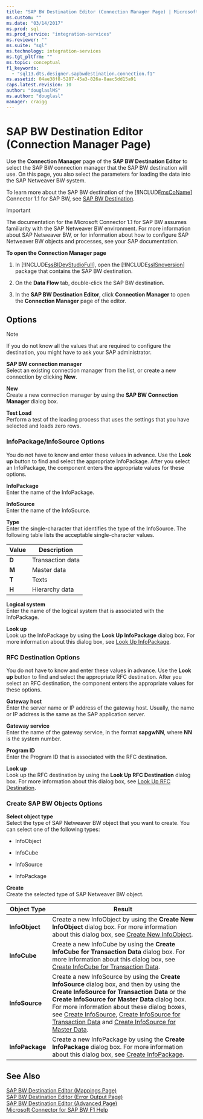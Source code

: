 ```yaml
---
title: "SAP BW Destination Editor (Connection Manager Page) | Microsoft Docs"
ms.custom: ""
ms.date: "03/14/2017"
ms.prod: sql
ms.prod_service: "integration-services"
ms.reviewer: ""
ms.suite: "sql"
ms.technology: integration-services
ms.tgt_pltfrm: ""
ms.topic: conceptual
f1_keywords: 
  - "sql13.dts.designer.sapbwdestination.connection.f1"
ms.assetid: 04ae38f8-5287-45a3-826a-8aac5dd15a91
caps.latest.revision: 10
author: "douglaslMS"
ms.author: "douglasl"
manager: craigg
---
```

# SAP BW Destination Editor (Connection Manager Page)
  Use the **Connection Manager** page of the **SAP BW Destination Editor** to select the SAP BW connection manager that the SAP BW destination will use. On this page, you also select the parameters for loading the data into the SAP Netweaver BW system.  
  
 To learn more about the SAP BW destination of the [!INCLUDE[msCoName](../../includes/msconame-md.md)] Connector 1.1 for SAP BW, see [SAP BW Destination](../../integration-services/data-flow/sap-bw-destination.md).  
  
> [!IMPORTANT]  
>  The documentation for the Microsoft Connector 1.1 for SAP BW assumes familiarity with the SAP Netweaver BW environment. For more information about SAP Netweaver BW, or for information about how to configure SAP Netweaver BW objects and processes, see your SAP documentation.  
  
 **To open the Connection Manager page**  
  
1.  In [!INCLUDE[ssBIDevStudioFull](../../includes/ssbidevstudiofull-md.md)], open the [!INCLUDE[ssISnoversion](../../includes/ssisnoversion-md.md)] package that contains the SAP BW destination.  
  
2.  On the **Data Flow** tab, double-click the SAP BW destination.  
  
3.  In the **SAP BW Destination Editor**, click **Connection Manager** to open the **Connection Manager** page of the editor.  
  
## Options  
  
> [!NOTE]  
>  If you do not know all the values that are required to configure the destination, you might have to ask your SAP administrator.  
  
 **SAP BW connection manager**  
 Select an existing connection manager from the list, or create a new connection by clicking **New**.  
  
 **New**  
 Create a new connection manager by using the **SAP BW Connection Manager** dialog box.  
  
 **Test Load**  
 Perform a test of the loading process that uses the settings that you have selected and loads zero rows.  
  
### InfoPackage/InfoSource Options  
 You do not have to know and enter these values in advance. Use the **Look up** button to find and select the appropriate InfoPackage. After you select an InfoPackage, the component enters the appropriate values for these options.  
  
 **InfoPackage**  
 Enter the name of the InfoPackage.  
  
 **InfoSource**  
 Enter the name of the InfoSource.  
  
 **Type**  
 Enter the single-character that identifies the type of the InfoSource. The following table lists the acceptable single-character values.  
  
|Value|Description|  
|-----------|-----------------|  
|**D**|Transaction data|  
|**M**|Master data|  
|**T**|Texts|  
|**H**|Hierarchy data|  
  
 **Logical system**  
 Enter the name of the logical system that is associated with the InfoPackage.  
  
 **Look up**  
 Look up the InfoPackage by using the **Look Up InfoPackage** dialog box. For more information about this dialog box, see [Look Up InfoPackage](../../integration-services/data-flow/look-up-infopackage.md).  
  
### RFC Destination Options  
 You do not have to know and enter these values in advance. Use the **Look up** button to find and select the appropriate RFC destination. After you select an RFC destination, the component enters the appropriate values for these options.  
  
 **Gateway host**  
 Enter the server name or IP address of the gateway host. Usually, the name or IP address is the same as the SAP application server.  
  
 **Gateway service**  
 Enter the name of the gateway service, in the format **sapgwNN**, where **NN** is the system number.  
  
 **Program ID**  
 Enter the Program ID that is associated with the RFC destination.  
  
 **Look up**  
 Look up the RFC destination by using the **Look Up RFC Destination** dialog box. For more information about this dialog box, see [Look Up RFC Destination](../../integration-services/data-flow/look-up-rfc-destination.md).  
  
### Create SAP BW Objects Options  
 **Select object type**  
 Select the type of SAP Netweaver BW object that you want to create. You can select one of the following types:  
  
-   InfoObject  
  
-   InfoCube  
  
-   InfoSource  
  
-   InfoPackage  
  
 **Create**  
 Create the selected type of SAP Netweaver BW object.  
  
|Object Type|Result|  
|-----------------|------------|  
|**InfoObject**|Create a new InfoObject by using the **Create New InfoObject** dialog box. For more information about this dialog box, see [Create New InfoObject](../../integration-services/data-flow/create-new-infoobject.md).|  
|**InfoCube**|Create a new InfoCube by using the **Create InfoCube for Transaction Data** dialog box. For more information about this dialog box, see [Create InfoCube for Transaction Data](../../integration-services/data-flow/create-infocube-for-transaction-data.md).|  
|**InfoSource**|Create a new InfoSource by using the **Create InfoSource** dialog box, and then by using the **Create InfoSource for Transaction Data** or the **Create InfoSource for Master Data** dialog box. For more information about these dialog boxes, see [Create InfoSource](../../integration-services/data-flow/create-infosource.md), [Create InfoSource for Transaction Data](../../integration-services/data-flow/create-infosource-for-transaction-data.md) and [Create InfoSource for Master Data](../../integration-services/data-flow/create-infosource-for-master-data.md).|  
|**InfoPackage**|Create a new InfoPackage by using the **Create InfoPackage** dialog box. For more information about this dialog box, see [Create InfoPackage](../../integration-services/data-flow/create-infopackage.md).|  
  
## See Also  
 [SAP BW Destination Editor &#40;Mappings Page&#41;](../../integration-services/data-flow/sap-bw-destination-editor-mappings-page.md)   
 [SAP BW Destination Editor &#40;Error Output Page&#41;](../../integration-services/data-flow/sap-bw-destination-editor-error-output-page.md)   
 [SAP BW Destination Editor &#40;Advanced Page&#41;](../../integration-services/data-flow/sap-bw-destination-editor-advanced-page.md)   
 [Microsoft Connector for SAP BW F1 Help](../../integration-services/microsoft-connector-for-sap-bw-f1-help.md)  
  
  

